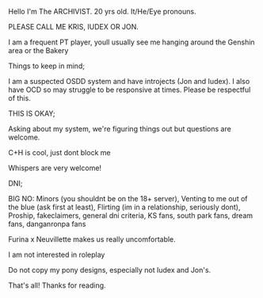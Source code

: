 Hello I'm The ARCHIVIST. 20 yrs old. It/He/Eye pronouns.

PLEASE CALL ME KRIS, IUDEX OR JON.

I am a frequent PT player, youll usually see me hanging around the Genshin area or the Bakery

Things to keep in mind;

I am a suspected OSDD system and have introjects (Jon and Iudex).
I also have OCD so may struggle to be responsive at times.
Please be respectful of this.

THIS IS OKAY;

Asking about my system, we're figuring things out but questions are welcome.

C+H is cool, just dont block me

Whispers are very welcome!

DNI;

BIG NO:
Minors (you shouldnt be on the 18+ server), Venting to me out of the blue (ask first at least), Flirting (im in a relationship, seriously dont), Proship, fakeclaimers, general dni criteria, KS fans, south park fans, dream fans, danganronpa fans

Furina x Neuvillette makes us really uncomfortable. 

I am not interested in roleplay

Do not copy my pony designs, especially not Iudex and Jon's.

That's all! Thanks for reading.
